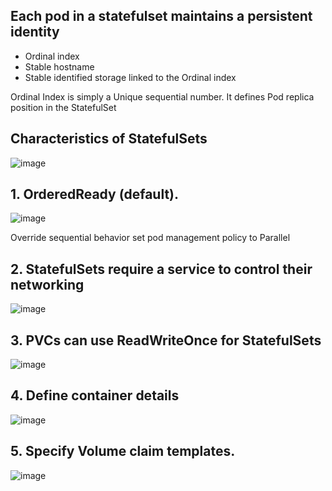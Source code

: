 ## Each pod in a statefulset maintains a persistent identity
- Ordinal index
- Stable hostname
- Stable identified storage linked to the Ordinal index

Ordinal Index is simply a Unique sequential number. It defines Pod replica position in the StatefulSet

## Characteristics of StatefulSets

![image](https://user-images.githubusercontent.com/40435982/144963696-0ec45367-05d3-44d7-a875-6d19aed9ac74.png)

## 1. OrderedReady (default).  
![image](https://user-images.githubusercontent.com/40435982/144962431-5f536fdb-bde8-440f-8fc6-a63aca19171e.png)

Override sequential behavior set pod management policy to Parallel

## 2.  StatefulSets require a service to control their networking
![image](https://user-images.githubusercontent.com/40435982/144962746-9c42406e-7c03-4df1-a651-c17e27acfb2e.png)

## 3. PVCs can use ReadWriteOnce for StatefulSets
![image](https://user-images.githubusercontent.com/40435982/144962862-23c52107-070b-4cea-92d1-9b5ab4753684.png)

## 4. Define container details
![image](https://user-images.githubusercontent.com/40435982/144962972-9a64d167-b69a-4049-b46f-cb4123e6ab44.png)

## 5. Specify Volume claim templates. 
![image](https://user-images.githubusercontent.com/40435982/144962715-b471c123-f60c-4363-8dcf-a7fd5c096caa.png)
